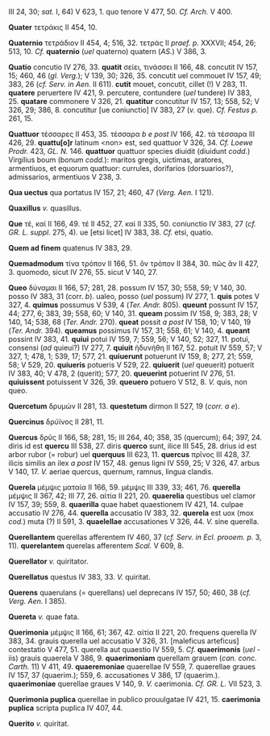 III 24, 30; *sat.* I, 64) V 623, 1. quo tenore V 477, 50. *Cf. Arch.* V
400.

**Quater** τετράκις II 454, 10.

**Quaternio** τετράδιον II 454, 4; 516, 32. τετράς II *praef. p.*
XXXVII; 454, 26; 513, 10. *Cf.* **quaternio** (*uel* quaterno) quatern
(*AS.*) V 386, 3.

**Quatio** concutio IV 276, 33. **quatit** σείει, τινάσσει II 166, 48.
concutit IV 157, 15; 460, 46 (*gl. Verg.*); V 139, 30; 326, 35. concutit
uel commouet IV 157, 49; 383, 26 (*cf. Serv. in Aen.* II 611). **cutit**
mouet, concutit, cillet (!) V 283, 11. **quatere** peruertere IV 421, 9.
percutere, contundere (*uel* tundere) IV 383, 25. **quatare** commonere
V 326, 21. **quatitur** concutitur IV 157, 13; 558, 52; V 326, 29; 386,
8. concutitur \[ue coniunctio\] IV 383, 27 (*v.* que). *Cf. Festus p.*
261, 15.

**Quattuor** τέσσαρες II 453, 35. τέσσαρα *b e post* IV 166, 42. τὰ
τέσσαρα III 426, 29. **quattu\[o\]r** latinum \<non\> est, sed quattuor
V 326, 34. *Cf. Loewe Prodr.* 423, *GL. N.* 146. **quattuor** quattuor
species diuidit (diuidunt *codd.*) Virgilius boum (bonum *codd.*):
maritos gregis, uictimas, aratores, armentiuos, et equorum quattuor:
currules, dorifarios (dorsuarios?), admissarios, armentiuos V 238, 3.

**Qua uectus** qua portatus IV 157, 21; 460, 47 (*Verg. Aen.* I 121).

**Quaxillus** *v.* quasillus.

**Que** τέ, καί II 166, 49. τέ II 452, 27. καί II 335, 50. coniunctio IV
383, 27 (*cf. GR. L. suppl.* 275, 4). ue \[etsi licet\] IV 383, 38.
*Cf.* etsi, quatio.

**Quem ad finem** quatenus IV 383, 29.

**Quemadmodum** τίνα τρόπον II 166, 51. ὃν τρόπον II 384, 30. πῶς ἄν II
427, 3. quomodo, sicut IV 276, 55. sicut V 140, 27.

**Queo** δύναμαι II 166, 57; 281, 28. possum IV 157, 30; 558, 59; V 140,
30. posso IV 383, 31 (corr. *b*). ualeo, posso (*uel* possum) IV 277, 1.
**quis** potes V 327, 4. **quimus** possumus V 539, 4 (*Ter. Andr.*
805). **queunt** possunt IV 157, 44; 277, 6; 383, 39; 558, 60; V 140,
31. **queam** possim IV 158, 9; 383, 28; V 140, 14; 538, 68 (*Ter.
Andr.* 270). **queat** possit *a post* IV 158, 10; V 140, 19 (*Ter.
Andr.* 394). **queamus** possimus IV 157, 31; 558, 61; V 140, 4.
**queant** possint IV 383, 41. **quiui** potui IV 159, 7; 559, 56; V
140, 52; 327, 11. potui, consensi (*ad* quieui?) IV 277, 7. **quiuit**
ἠδυνήθη II 167, 52. potuit IV 559, 57; V 327, 1; 478, 1; 539, 17; 577,
21. **quiuerunt** potuerunt IV 159, 8; 277, 21; 559, 58; V 529, 20.
**quiueris** potueris V 529, 22. **quiuerit** (*uel* queuerit) potuerit
IV 383, 40; V 478, 2 (querit); 577, 20. **queuerint** potuerint IV 276,
51. **quiuissent** potuissent V 326, 39. **queuero** potuero V 512, 8.
*V.* quis, non queo.

**Quercetum** δρυμών II 281, 13. **questetum** dirmon II 527, 19 (*corr.
a e*).

**Quercinus** δρύϊνος II 281, 11.

**Quercus** δρῦς II 166, 58; 281, 15; III 264, 40; 358, 35 (quercum);
64; 397, 24. diris id est **quercu** III 538, 27. diris **querco** sunt,
ilice III 545, 28. drius id est arbor rubor (= robur) uel **querquus**
III 623, 11. **quercus** πρῖνος III 428, 37. ilicis similis an ilex *a
post* IV 157, 48. genus ligni IV 559, 25; V 326, 47. arbus V 140, 17.
*V.* aeriae quercus, quernum, ramnus, lingua clandis.

**Querela** μέμψις ματαία II 166, 59. μέμψις III 339, 33; 461, 76.
**querella** μέμψις II 367, 42; III 77, 26. αἰτία II 221, 20.
**quaerelia** questibus uel clamor IV 157, 39; 559, 8. **quaerilla**
quae habet quaestionem IV 421, 14. culpae accusatio IV 276, 44.
**querella** accusatio IV 383, 32. **querela** est uox (mox *cod.*) muta
(?) II 591, 3. **quaelellae** accusationes V 326, 44. *V.* sine
querella.

**Querellantem** querellas afferentem IV 460, 37 (*cf. Serv. in Ecl.
prooem. p.* 3, 11). **querelantem** querelas afferentem *Scal.* V 609,
8.

**Querellator** *v.* quiritator.

**Querellatus** questus IV 383, 33. *V.* quiritat.

**Querens** quaerulans (= querellans) uel deprecans IV 157, 50; 460, 38
(*cf. Verg. Aen.* I 385).

**Quereta** *v.* quae fata.

**Querimonia** μέμψις II 166, 61; 367, 42. αἰτία II 221, 20. frequens
querella IV 383, 34. grauis querelIa uel accusatio V 326, 31.
\[maleficus arteficus\] contestatio V 477, 51. querella aut quaestio IV
559, 5. *Cf.* **quaerimonis** (*uel* -iis) grauis quaerela V 386, 9.
**quaerimoniam** querellam grauem (*can. conc. Carth.* 11) V 411, 49.
**quaeremoniae** quaerellae IV 559, 7. quaerellae graues IV 157, 37
(quaerim.); 559, 6. accusationes V 386, 17 (quaerim.). **quaerimoniae**
querellae graues V 140, 9. *V.* caerimonia. *Cf. GR. L.* VII 523, 3.

**Querimonia puplica** querellae in publico prouulgatae IV 421, 15.
**caerimonia puplica** scripta puplica IV 407, 44.

**Querito** *v.* quiritat.
